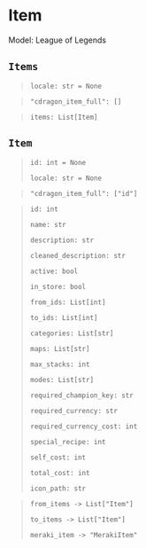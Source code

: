 # Item
Model: League of Legends

## `Items` <Badge text="Pyot Core" vertical="middle"/> <Badge text="GET" vertical="middle"/> <Badge text="Iterable" type="warning" vertical="middle"/>
>`locale: str = None` <Badge text="param" type="warning" vertical="middle"/>

>`"cdragon_item_full": []` <Badge text="endpoint" type="error" vertical="middle"/>

>`items: List[Item]` <Badge text="Iterator" type="warning" vertical="middle"/>

## `Item` <Badge text="Pyot Core" vertical="middle"/> <Badge text="GET" vertical="middle"/>
>`id: int = None` <Badge text="param" type="warning" vertical="middle"/>
>
>`locale: str = None` <Badge text="param" type="warning" vertical="middle"/>

>`"cdragon_item_full": ["id"]` <Badge text="endpoint" type="error" vertical="middle"/>

>`id: int`
>
>`name: str`
>
>`description: str`
>
>`cleaned_description: str`
>
>`active: bool`
>
>`in_store: bool`
>
>`from_ids: List[int]`
>
>`to_ids: List[int]`
>
>`categories: List[str]`
>
>`maps: List[str]`
>
>`max_stacks: int`
>
>`modes: List[str]`
>
>`required_champion_key: str`
>
>`required_currency: str`
>
>`required_currency_cost: int`
>
>`special_recipe: int`
>
>`self_cost: int`
>
>`total_cost: int`
>
>`icon_path: str`

>`from_items -> List["Item"]` <Badge text="bridge" type="error" vertical="middle"/>
>
>`to_items -> List["Item"]` <Badge text="bridge" type="error" vertical="middle"/>
>
>`meraki_item -> "MerakiItem"` <Badge text="bridge" type="error" vertical="middle"/>
